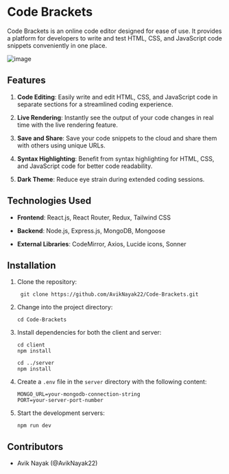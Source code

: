 # Code Brackets

Code Brackets is an online code editor designed for ease of use. It provides a platform for developers to write and test HTML, CSS, and JavaScript code snippets conveniently in one place.

![image](https://github.com/AvikNayak22/Code-Brackets/assets/110925067/e6383325-0f68-4481-8590-9ec50e924a93)


## Features

1. **Code Editing**: Easily write and edit HTML, CSS, and JavaScript code in separate sections for a streamlined coding experience.
   
2. **Live Rendering**: Instantly see the output of your code changes in real time with the live rendering feature.

3. **Save and Share**: Save your code snippets to the cloud and share them with others using unique URLs.

4. **Syntax Highlighting**: Benefit from syntax highlighting for HTML, CSS, and JavaScript code for better code readability.

5. **Dark Theme**:  Reduce eye strain during extended coding sessions.

## Technologies Used

- **Frontend**: React.js, React Router, Redux, Tailwind CSS
  
- **Backend**: Node.js, Express.js, MongoDB, Mongoose
  
- **External Libraries**: CodeMirror, Axios, Lucide icons, Sonner

## Installation

1. Clone the repository:
   
   ```
    git clone https://github.com/AvikNayak22/Code-Brackets.git
   ```
2. Change into the project directory: 
   ```
   cd Code-Brackets
   ```
3. Install dependencies for both the client and server:
   ```
   cd client
   npm install
   ```
   ```
   cd ../server
   npm install
   ```
4. Create a `.env` file in the `server` directory with the following content:
   ```
   MONGO_URL=your-mongodb-connection-string
   PORT=your-server-port-number
   ```
5. Start the development servers:
   ```
   npm run dev
   ```

## Contributors
- Avik Nayak (@AvikNayak22)
